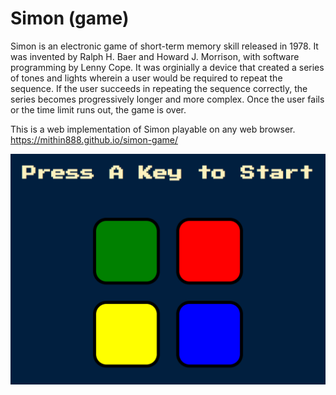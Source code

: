 <h1>Simon (game)</h1>

Simon is an electronic game of short-term memory skill released in 1978. It was invented by Ralph H. Baer and Howard J. Morrison, with software programming by Lenny Cope. It was orginially a device that created a series of tones and lights wherein a user would be required to repeat the sequence. If the user succeeds in repeating the sequence correctly, the series becomes progressively longer and more complex. Once the user fails or the time limit runs out, the game is over.

This is a web implementation of Simon playable on any web browser. https://mithin888.github.io/simon-game/

![Screenshot](screenshot.png)
